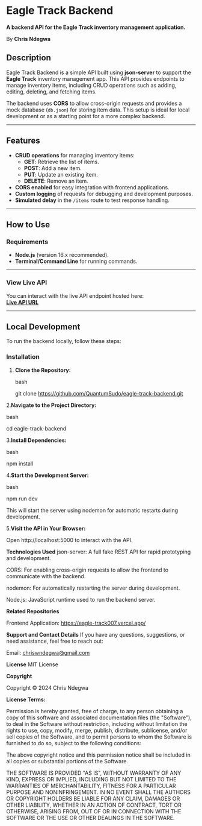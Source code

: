 # **Eagle Track Backend**

**A backend API for the Eagle Track inventory management application.**

By **Chris Ndegwa**


## **Description**

Eagle Track Backend is a simple API built using **json-server** to support the **Eagle Track** inventory management app. This API provides endpoints to manage inventory items, including CRUD operations such as adding, editing, deleting, and fetching items.

The backend uses **CORS** to allow cross-origin requests and provides a mock database (`db.json`) for storing item data. This setup is ideal for local development or as a starting point for a more complex backend.

---

## **Features**

- **CRUD operations** for managing inventory items:
  - **GET**: Retrieve the list of items.
  - **POST**: Add a new item.
  - **PUT**: Update an existing item.
  - **DELETE**: Remove an item.
- **CORS enabled** for easy integration with frontend applications.
- **Custom logging** of requests for debugging and development purposes.
- **Simulated delay** in the `/items` route to test response handling.

---

## **How to Use**

### **Requirements**

- **Node.js** (version 16.x recommended).
- **Terminal/Command Line** for running commands.

---

### **View Live API**

You can interact with the live API endpoint hosted here:  
[**Live API URL**](https://eagle-track-backend-4.onrender.com/items)

---

## **Local Development**

To run the backend locally, follow these steps:

### **Installation**

1. **Clone the Repository:**

   bash
   
   git clone https://github.com/QuantumSudo/eagle-track-backend.git
   
2.**Navigate to the Project Directory:**

bash

cd eagle-track-backend

3.**Install Dependencies:**

bash

npm install

4.**Start the Development Server:**

bash

npm run dev

This will start the server using nodemon for automatic restarts during development.

5.**Visit the API in Your Browser:**

Open http://localhost:5000 to interact with the API.

**Technologies Used**
json-server: A full fake REST API for rapid prototyping and development.

CORS: For enabling cross-origin requests to allow the frontend to communicate with the backend.

nodemon: For automatically restarting the server during development.

Node.js: JavaScript runtime used to run the backend server.

**Related Repositories**

Frontend Application: https://eagle-track007.vercel.app/

**Support and Contact Details**
If you have any questions, suggestions, or need assistance, feel free to reach out:

Email: chriswndegwa@gmail.com

**License**
MIT License

**Copyright**

Copyright © 2024 Chris Ndegwa

**License Terms:**

Permission is hereby granted, free of charge, to any person obtaining a copy of this software and associated documentation files (the "Software"), to deal in the Software without restriction, including without limitation the rights to use, copy, modify, merge, publish, distribute, sublicense, and/or sell copies of the Software, and to permit persons to whom the Software is furnished to do so, subject to the following conditions:

The above copyright notice and this permission notice shall be included in all copies or substantial portions of the Software.

THE SOFTWARE IS PROVIDED "AS IS", WITHOUT WARRANTY OF ANY KIND, EXPRESS OR IMPLIED, INCLUDING BUT NOT LIMITED TO THE WARRANTIES OF MERCHANTABILITY, FITNESS FOR A PARTICULAR PURPOSE AND NONINFRINGEMENT. IN NO EVENT SHALL THE AUTHORS OR COPYRIGHT HOLDERS BE LIABLE FOR ANY CLAIM, DAMAGES OR OTHER LIABILITY, WHETHER IN AN ACTION OF CONTRACT, TORT OR OTHERWISE, ARISING FROM, OUT OF OR IN CONNECTION WITH THE SOFTWARE OR THE USE OR OTHER DEALINGS IN THE SOFTWARE.
